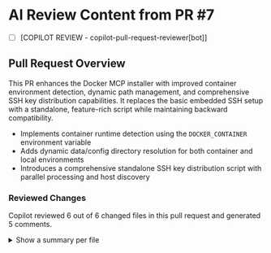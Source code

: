 # AI Review Content from PR #7

- [ ] [COPILOT REVIEW - copilot-pull-request-reviewer[bot]]
## Pull Request Overview

This PR enhances the Docker MCP installer with improved container environment detection, dynamic path management, and comprehensive SSH key distribution capabilities. It replaces the basic embedded SSH setup with a standalone, feature-rich script while maintaining backward compatibility.

- Implements container runtime detection using the `DOCKER_CONTAINER` environment variable
- Adds dynamic data/config directory resolution for both container and local environments
- Introduces a comprehensive standalone SSH key distribution script with parallel processing and host discovery

### Reviewed Changes

Copilot reviewed 6 out of 6 changed files in this pull request and generated 5 comments.

<details>
<summary>Show a summary per file</summary>

| File | Description |
|---

- [ ] [DIFF BLOCK - coderabbitai[bot] - docker_mcp/server.py:42-46]
> -    # Create formatters
> -    json_formatter = structlog.testing.LogCapture()
> +    # Create formatters
>---

- [ ] [DIFF BLOCK - coderabbitai[bot] - docker_mcp/server.py:42-46]
> -    structlog.configure(
> -        processors=[
> -            structlog.contextvars.merge_contextvars,
> -            structlog.processors.add_log_level,
> -            structlog.processors.StackInfoRenderer(),
> -            structlog.dev.set_exc_info,
> -            structlog.processors.TimeStamper(fmt="iso"),
> -            structlog.dev.ConsoleRenderer() if sys.stdout.isatty() else structlog.processors.JSONRenderer(),
> -        ],
> -        wrapper_class=structlog.make_filtering_bound_logger(log_level_num),
> -        logger_factory=structlog.WriteLoggerFactory(),
> -        cache_logger_on_first_use=True,
> -    )
> +    from structlog.stdlib import LoggerFactory, BoundLogger, ProcessorFormatter
> +    renderer = structlog.dev.ConsoleRenderer() if sys.stdout.isatty() else structlog.processors.JSONRenderer()
> +    # Integrate with stdlib handlers so file and console both receive events
> +    structlog.configure(
> +        processors=[
> +            structlog.contextvars.merge_contextvars,
> +            structlog.processors.add_log_level,
> +            structlog.processors.StackInfoRenderer(),
> +            structlog.processors.TimeStamper(fmt="iso"),
> +            structlog.stdlib.ProcessorFormatter.wrap_for_formatter,
> +        ],
> +        logger_factory=LoggerFactory(),
> +        wrapper_class=BoundLogger,
> +        cache_logger_on_first_use=True,
> +    )
> +    # Apply structlog formatting via ProcessorFormatter on each handler
> +    console_handler.setFormatter(ProcessorFormatter(processor=renderer))
> +    server_file_handler.setFormatter(ProcessorFormatter(processor=structlog.processors.JSONRenderer()))
> +    middleware_file_handler.setFormatter(ProcessorFormatter(processor=structlog.processors.JSONRenderer()))
>---

- [ ] [DIFF BLOCK - coderabbitai[bot] - docker_mcp/server.py:42-46]
> -      test: ["CMD", "python", "-c", "import socket; socket.create_connection(('localhost', 8000), timeout=5)"]
> +      test: ["CMD-SHELL", "python -c \"import os,socket; socket.create_connection(('localhost', int(os.getenv('FASTMCP_PORT','8000'))), timeout=5)\""]
>---

- [ ] [DIFF BLOCK - coderabbitai[bot] - docker_mcp/server.py:42-46]
> -RUN mkdir -p /home/dockermcp/.ssh /app/data /app/logs && \
> -    chown -R dockermcp:dockermcp /home/dockermcp/.ssh /app/data /app/logs /app && \
> +RUN mkdir -p /home/dockermcp/.ssh /app/data && \
> +    chown -R dockermcp:dockermcp /home/dockermcp/.ssh /app/data /app && \
>      chmod 700 /home/dockermcp/.ssh
>---

- [ ] [DIFF BLOCK - coderabbitai[bot] - docker_mcp/server.py:42-46]
> --- a/docker_mcp/server.py
> +++ b/docker_mcp/server.py
> @@ def main() -> None:
> -    # Setup logging
> -    structlog.configure(
> -        processors=[
> -            structlog.stdlib.filter_by_level,
> -            structlog.stdlib.add_logger_name,
> -            structlog.stdlib.add_log_level,
> -            structlog.stdlib.PositionalArgumentsFormatter(),
> -            structlog.processors.TimeStamper(fmt="iso"),
> -            structlog.processors.StackInfoRenderer(),
> -            structlog.processors.format_exc_info,
> -            structlog.processors.UnicodeDecoder(),
> -            structlog.processors.JSONRenderer(),
> -        ],
> -        context_class=dict,
> -        logger_factory=structlog.stdlib.LoggerFactory(),
> -        wrapper_class=structlog.stdlib.BoundLogger,
> -        cache_logger_on_first_use=True,
> -    )
> -
> -    logger = structlog.get_logger()
> -    logger.setLevel(args.log_level)
> +    # Setup unified logging (console + files)
> +    from docker_mcp.core.logging_config import setup_logging, get_server_logger
> +    setup_logging(
> +        log_dir=os.getenv("LOG_DIR", str(get_data_dir() / "logs")),
> +        log_level=args.log_level,
> +        max_file_size_mb=int(os.getenv("LOG_FILE_SIZE_MB", "10"))
> +    )
> +    logger = get_server_logger()
> @@ class DockerMCPServer:
> -        # Setup dual logging system first (before any logging)
> -        setup_logging(
> -            log_dir=os.getenv("LOG_DIR", str(get_data_dir() / "logs")),
> -            log_level=os.getenv("LOG_LEVEL"),
> -            max_file_size_mb=int(os.getenv("LOG_FILE_SIZE_MB", "10"))
> -        )
>---

- [ ] [DIFF BLOCK - coderabbitai[bot] - docker_mcp/server.py:42-46]
> -                # Update docker-compose.yaml with new port
> -                sed -i.bak "s|\"8000:8000\"|\"${available_port}:8000\"|g" "$compose_file"
> -                sed -i.bak "s|FASTMCP_PORT: \"8000\"|FASTMCP_PORT: \"8000\"|g" "$compose_file"
> -                rm -f "${compose_file}.bak"
> -
>                  # Store the port for later use
>                  echo "FASTMCP_PORT=${available_port}" > "${DOCKER_MCP_DIR}/.env"
>---

- [ ] [DIFF BLOCK - coderabbitai[bot] - docker_mcp/server.py:28-42]
> -[dependency-groups]
> -dev = [
> -    "pytest-asyncio>=1.1.0",
> -    "pytest-cov>=6.2.1",
> -    "pytest-stub>=1.1.0",
> -    "pytest-xdist>=3.8.0",
> -    "pytest-timeout>=2.3.0",
> -    "types-pyyaml>=6.0.12.20250809",
> -    "types-requests>=2.32.4.20250809",
> -]
> + # Dependency groups removed to avoid duplication with [project.optional-dependencies].dev
>---

- [ ] [DIFF BLOCK - coderabbitai[bot] - docker_mcp/server.py:28-42]
> -        if result.returncode != 0:
> -            raise RsyncError(f"Rsync failed: {result.stderr}")
> +        if result.returncode != 0:
> +            snippet = (result.stdout or "")[:500]
> +            raise RsyncError(f"Rsync failed: {result.stderr or snippet}")
>---

- [ ] [DIFF BLOCK - coderabbitai[bot] - docker_mcp/server.py:28-42]
> -        tar_cmd = ["tar", "czf", archive_file, "-C", common_parent] + exclude_flags + relative_paths
> +        import shlex
> +        tar_cmd = ["tar", "czf", archive_file, "-C", common_parent] + exclude_flags + relative_paths
> @@
> -        remote_cmd = " ".join(tar_cmd)
> +        remote_cmd = " ".join(map(shlex.quote, tar_cmd))
>---

- [ ] [DIFF BLOCK - coderabbitai[bot] - docker_mcp/server.py:28-42]
> -        verify_cmd = ssh_cmd + [f"tar tzf {archive_path} > /dev/null 2>&1 && echo 'OK' || echo 'FAILED'"]
> +        import shlex
> +        verify_cmd = ssh_cmd + [f"tar tzf {shlex.quote(archive_path)} > /dev/null 2>&1 && echo 'OK' || echo 'FAILED'"]
>---

- [ ] [DIFF BLOCK - coderabbitai[bot] - docker_mcp/server.py:28-42]
> -        extract_cmd = ssh_cmd + [f"cd {extract_dir} && tar xzf {archive_path}"]
> +        import shlex
> +        extract_cmd = ssh_cmd + [f"tar xzf {shlex.quote(archive_path)} -C {shlex.quote(extract_dir)}"]
>---

- [ ] [DIFF BLOCK - coderabbitai[bot] - docker_mcp/server.py:28-42]
>  import structlog
> +import shlex
>
>      # Before
> -    df_cmd = ssh_cmd + [f"df -T {path} | tail -1"]
> +    df_cmd = ssh_cmd + [f"df -T {shlex.quote(path)} | tail -1"]
>
>      # Before
> -   snap_cmd = ssh_cmd + [f"zfs snapshot {snap_flags} {full_snapshot}".strip()]
> +   quoted_snapshot = shlex.quote(f"{dataset}@{snapshot_name}")
> +   snap_cmd = ssh_cmd + [f"zfs snapshot {snap_flags} {quoted_snapshot}".strip()]
>---

- [ ] [DIFF BLOCK - coderabbitai[bot] - docker_mcp/server.py:28-42]
> -            # Build SSH command for source
> -            ssh_cmd_source = ["ssh", "-o", "StrictHostKeyChecking=no"]
> -            if source_host.identity_file:
> -                ssh_cmd_source.extend(["-i", source_host.identity_file])
> -            ssh_cmd_source.append(f"{source_host.user}@{source_host.hostname}")
> +            # Build SSH command for source (reuses port/identity handling)
> +            ssh_cmd_source = self._build_ssh_cmd(source_host)
>---

- [ ] [DIFF BLOCK - coderabbitai[bot] - docker_mcp/server.py:28-42]
> -            result = subprocess.run(read_cmd, capture_output=True, text=True, check=False)  # nosec B603
> +            loop = asyncio.get_running_loop()
> +            result = await loop.run_in_executor(
> +                None, lambda: subprocess.run(read_cmd, capture_output=True, text=True, check=False)  # nosec B603
> +            )
> @@
> -                verify_result = subprocess.run(verify_cmd, capture_output=True, text=True, check=False)  # nosec B603
> +                verify_result = await loop.run_in_executor(
> +                    None, lambda: subprocess.run(verify_cmd, capture_output=True, text=True, check=False)  # nosec B603
> +                )
> @@
> -                subprocess.run(sync_cmd, capture_output=True, check=False)  # nosec B603
> +                await loop.run_in_executor(
> +                    None, lambda: subprocess.run(sync_cmd, capture_output=True, check=False)  # nosec B603
> +                )
> @@
> -                result = subprocess.run(extract_cmd, capture_output=True, text=True, check=False)  # nosec B603
> +                result = await loop.run_in_executor(
> +                    None, lambda: subprocess.run(extract_cmd, capture_output=True, text=True, check=False)  # nosec B603
> +                )
> @@
> -                    fallback_result = subprocess.run(fallback_cmd, capture_output=True, text=True, check=False)  # nosec B603
> +                    fallback_result = await loop.run_in_executor(
> +                        None, lambda: subprocess.run(fallback_cmd, capture_output=True, text=True, check=False)  # nosec B603
> +                    )
> @@
> -                subprocess.run(remove_cmd, check=False)  # nosec B603
> +                await loop.run_in_executor(None, lambda: subprocess.run(remove_cmd, check=False))  # nosec B603
>---

- [ ] [DIFF BLOCK - coderabbitai[bot] - docker_mcp/server.py:28-42]
>     -    read_cmd = ssh_cmd_source + [f"cat {compose_file_path}"]
>     +    read_cmd = ssh_cmd_source + [f"cat {shlex.quote(compose_file_path)}"]
>---

- [ ] [DIFF BLOCK - coderabbitai[bot] - docker_mcp/server.py:28-42]
>     -    verify_cmd = ssh_cmd_source + [f"docker ps --filter 'label=com.docker.compose.project={stack_name}' --format '{{{{.Names}}}}'"]
>     +    verify_cmd = ssh_cmd_source + [(
>     +        f"docker ps --filter "
>     +        f"'label=com.docker.compose.project={shlex.quote(stack_name)}' "
>     +        f"--format '{{{{.Names}}}}'"
>     +    )]
>---

- [ ] [DIFF BLOCK - coderabbitai[bot] - docker_mcp/server.py:28-42]
>      extract_cmd = self._build_ssh_cmd(target_host) + [
>     -    f"mkdir -p {target_stack_dir}.tmp && "
>     -    f"tar xzf /tmp/{stack_name}_migration.tar.gz -C {target_stack_dir}.tmp && "
>     -    f"rm -rf {target_stack_dir}.old && "
>     -    f"test -d {target_stack_dir} && mv {target_stack_dir} {target_stack_dir}.old || true && "
>     -    f"mv {target_stack_dir}.tmp {target_stack_dir} && "
>     -    f"rm -rf {target_stack_dir}.old && "
>     +    f"mkdir -p {shlex.quote(target_stack_dir)}.tmp && "
>     +    f"tar xzf /tmp/{shlex.quote(stack_name)}_migration.tar.gz "
>     +    f"-C {shlex.quote(target_stack_dir)}.tmp && "
>     +    f"rm -rf {shlex.quote(target_stack_dir)}.old && "
>     +    f"test -d {shlex.quote(target_stack_dir)} "
>     +    f"&& mv {shlex.quote(target_stack_dir)} {shlex.quote(target_stack_dir)}.old || true && "
>     +    f"mv {shlex.quote(target_stack_dir)}.tmp {shlex.quote(target_stack_dir)} && "
>     +    f"rm -rf {shlex.quote(target_stack_dir)}.old && "
>      ]
>---

- [ ] [DIFF BLOCK - coderabbitai[bot] - docker_mcp/server.py:28-42]
>     -    fallback_cmd = self._build_ssh_cmd(target_host) + [
>     -        f"cd {target_stack_dir} && "
>     -        f"tar xzf /tmp/{stack_name}_migration.tar.gz --overwrite --no-same-owner"
>     -    ]
>     +    fallback_cmd = self._build_ssh_cmd(target_host) + [
>     +        f"cd {shlex.quote(target_stack_dir)} && "
>     +        f"tar xzf /tmp/{shlex.quote(stack_name)}_migration.tar.gz "
>     +        f"--overwrite --no-same-owner"
>     +    ]
>---

- [ ] [DIFF BLOCK - coderabbitai[bot] - docker_mcp/server.py:28-42]
>     -    remove_cmd = ssh_cmd_source + [f"rm -f {compose_file_path}"]
>     +    remove_cmd = ssh_cmd_source + [f"rm -f {shlex.quote(compose_file_path)}"]
>---

- [ ] [DIFF BLOCK - coderabbitai[bot] - docker_mcp/server.py:28-42]
> -        parts = expanded_volume_str.split(":")
> +        # Split into at most [source, dest, mode]; don't explode extra colons
> +        parts = expanded_volume_str.split(":", 2)
> @@
> -        if parts[0].startswith("/") or parts[0].startswith("./") or parts[0].startswith("~"):
> +        if parts[0].startswith(("/", "./", "~")):
>              return {
>                  "type": "bind",
>                  "source": parts[0],
>                  "destination": parts[1] if len(parts) > 1 else "",
>                  "mode": parts[2] if len(parts) > 2 else "rw",
>                  "original": volume_str,  # Keep original for path mapping
>              }
>          else:
>              # Named volume
>              return {
>                  "type": "named",
>                  "name": parts[0],
>                  "destination": parts[1] if len(parts) > 1 else "",
>                  "mode": parts[2] if len(parts) > 2 else "rw",
> +                "original": volume_str,
>              }
>---

- [ ] [DIFF BLOCK - coderabbitai[bot] - docker_mcp/server.py:28-42]
> -    def update_compose_for_migration(...):
> -        updated_content = compose_content
> -        if target_appdata_path:
> -            updated_content = updated_content.replace("${APPDATA_PATH}", target_appdata_path)
> -            ...
> -        for old_path in old_paths.values():
> -            if old_path in updated_content:
> -                ...
> -                updated_content = updated_content.replace(old_path, new_path)
> -        return updated_content
> +    def update_compose_for_migration(...):
> +        try:
> +            data = yaml.safe_load(compose_content) or {}
> +            for svc in (data.get("services") or {}).values():
> +                vols = svc.get("volumes") or []
> +                new_vols = []
> +                for v in vols:
> +                    if isinstance(v, str):
> +                        host, sep, rest = v.partition(":")
> +                        if sep:
> +                            if target_appdata_path and "${APPDATA_PATH}" in host:
> +                                host = host.replace("${APPDATA_PATH}", target_appdata_path)
> +                            for old in old_paths.values():
> +                                if host == old or host.startswith(old.rstrip("/") + "/"):
> +                                    rel = host[len(old):].lstrip("/")
> +                                    host = f"{new_base_path}/{rel}" if rel else f"{new_base_path}/{old.rsplit('/',1)[-1]}"
> +                            new_vols.append(f"{host}:{rest}")
> +                        else:
> +                            new_vols.append(v)  # named volume
> +                    elif isinstance(v, dict) and v.get("type") == "bind":
> +                        host = v.get("source", "")
> +                        if target_appdata_path and "${APPDATA_PATH}" in host:
> +                            host = host.replace("${APPDATA_PATH}", target_appdata_path)
> +                        for old in old_paths.values():
> +                            if host == old or host.startswith(old.rstrip('/') + "/"):
> +                                rel = host[len(old):].lstrip("/")
> +                                host = f"{new_base_path}/{rel}" if rel else f"{new_base_path}/{old.rsplit('/',1)[-1]}"
> +                        v["source"] = host
> +                        new_vols.append(v)
> +                    else:
> +                        new_vols.append(v)
> +                svc["volumes"] = new_vols
> +            return yaml.safe_dump(data, sort_keys=False)
> +        except Exception as e:
> +            self.logger.error("Failed updating compose for migration", error=str(e))
> +            raise MigrationError(f"Failed to update compose for migration: {e}")
>---

- [ ] [DIFF BLOCK - coderabbitai[bot] - docker_mcp/server.py:28-42]
> -        check_cmd = ssh_cmd + [
> -            f"docker ps --filter 'label=com.docker.compose.project={stack_name}' --format '{{{{.Names}}}}'"
> -        ]
> +        import shlex
> +        label = shlex.quote(f"com.docker.compose.project={stack_name}")
> +        check_cmd = ssh_cmd + [f"docker ps --filter label={label} --format '{{{{.Names}}}}'"]
> @@
> -            # Force stop each container
> +            # Force stop each container
>              for container in running_containers:
> -                stop_cmd = ssh_cmd + [f"docker kill {container}"]
> +                stop_cmd = ssh_cmd + [f"docker kill {shlex.quote(container)}"]
>                  await asyncio.get_event_loop().run_in_executor(
>                      None,
>                      lambda: subprocess.run(  # nosec B603
>                          stop_cmd, check=False, capture_output=True, text=True
>                      ),
>                  )
> -            # Wait for containers to stop and processes to fully terminate
> -            await asyncio.sleep(10)  # Increased from 3s to ensure complete shutdown
> -            # Re-check
> -            return await self.verify_containers_stopped(ssh_cmd, stack_name, force_stop=False)
> +            # Poll until stopped (max 20s)
> +            for _ in range(20):
> +                await asyncio.sleep(1)
> +                all_stopped, still_running = await self.verify_containers_stopped(ssh_cmd, stack_name, force_stop=False)
> +                if all_stopped:
> +                    return True, []
> +            return False, still_running
>---

- [ ] [DIFF BLOCK - coderabbitai[bot] - docker_mcp/server.py:28-42]
> - self.logger.info(
> -     "Parsed compose volumes",
> -     named_volumes=len(...),
> -     bind_mounts=len(...),
> - )
> + self.logger.info(
> +     "Parsed compose volumes",
> +     named_volumes=len(volumes_info["named_volumes"]),
> +     bind_mounts=len(volumes_info["bind_mounts"]),
> +     services=list((compose_data or {}).get("services", {}).keys())[:8],
> + )
>---

- [ ] [DIFF BLOCK - coderabbitai[bot] - docker_mcp/server.py:28-42]
> --- a/docker_mcp/core/migration.py
> +++ b/docker_mcp/core/migration.py
> @@ -31,8 +31,17 @@ class Migration:
> -    async def parse_compose_volumes(self, compose_content: str, source_appdata_path: str = None) -> dict[str, Any]:
> -        """Parse Docker Compose file to extract volume information.
> +    async def parse_compose_volumes(self, compose_content: str, source_appdata_path: str | None = None) -> dict[str, Any]:
> +        """Delegate to shared VolumeParser to ensure a single source of truth."""
>          try:
> -            compose_data = yaml.safe_load(compose_content)
> -            ...  # inlined parsing logic
> -            return volumes_info
> -        except yaml.YAMLError as e:
> -            raise MigrationError(f"Failed to parse compose file: {e}")
> -        except Exception as e:
> -            raise MigrationError(f"Error extracting volumes: {e}")
> +            from .migration.volume_parser import VolumeParser  # avoid import cycles
> +            parser = VolumeParser()
> +            return await parser.parse_compose_volumes(compose_content, source_appdata_path)
> +        except Exception as e:
> +            raise MigrationError(f"Error parsing compose volumes: {e}")
>---

- [ ] [DIFF BLOCK - coderabbitai[bot] - docker_mcp/server.py:28-42]
>  def main() -> None:
> @@
> -    # Setup logging
> -    structlog.configure(
> -        processors=[
> -            structlog.stdlib.filter_by_level,
> -            structlog.stdlib.add_logger_name,
> -            structlog.stdlib.add_log_level,
> -            structlog.stdlib.PositionalArgumentsFormatter(),
> -            structlog.processors.TimeStamper(fmt="iso"),
> -            structlog.processors.StackInfoRenderer(),
> -            structlog.processors.format_exc_info,
> -            structlog.processors.UnicodeDecoder(),
> -            structlog.processors.JSONRenderer(),
> -        ],
> -        context_class=dict,
> -        logger_factory=structlog.stdlib.LoggerFactory(),
> -        wrapper_class=structlog.stdlib.BoundLogger,
> -        cache_logger_on_first_use=True,
> -    )
> -
> -    logger = structlog.get_logger()
> -    logger.setLevel(args.log_level)
> +    # Ensure our setup_logging (in DockerMCPServer.__init__) sees CLI log level
> +    os.environ["LOG_LEVEL"] = args.log_level
> +    logger = structlog.get_logger()
>---

- [ ] [DIFF BLOCK - coderabbitai[bot] - docker_mcp/server.py:28-42]
-def get_data_dir() -> Path:
-    """Get data directory based on environment."""
-    if os.getenv("DOCKER_CONTAINER"):
-        return Path("/app/data")
-    else:
-        # Local development path
-        return Path.home() / ".docker-mcp" / "data"
+def get_data_dir() -> Path:
+    """Get data directory based on environment."""
+    override = os.getenv("FASTMCP_DATA_DIR")
+    if override:
+        return Path(override)
+    if os.getenv("DOCKER_CONTAINER", "").lower() in ("1", "true", "yes", "y", "on"):
+        return Path("/app/data")
+    # Local development
+    return Path.home() / ".docker-mcp" / "data"---

- [ ] [DIFF BLOCK - coderabbitai[bot] - docker_mcp/server.py:28-42]
-def get_config_dir() -> Path:
-    """Get config directory based on environment."""
-    if os.getenv("DOCKER_CONTAINER"):
-        return Path("/app/config")
-    else:
-        # Local development - use project config dir
-        return Path("config")
+def get_config_dir() -> Path:
+    """Get config directory based on environment."""
+    override = os.getenv("FASTMCP_CONFIG_DIR")
+    if override:
+        return Path(override)
+    if os.getenv("DOCKER_CONTAINER", "").lower() in ("1", "true", "yes", "y", "on"):
+        return Path("/app/config")
+    # Local development - use project config dir
+    return Path("config")---

- [ ] [DIFF BLOCK - coderabbitai[bot] - docker_mcp/server.py:289-299]
> -        """Consolidated Docker container management tool.
> +        """Consolidated Docker container management tool.
>  ...
> -        - logs: Get container logs (requires: host_id, container_id)
> +        - logs: Get container logs (requires: host_id, container_id)
> +        - pull: Pull an image on the host (requires: host_id, container_id as image name)
>---

- [ ] [DIFF BLOCK - coderabbitai[bot] - docker_mcp/server.py:289-299]
> -                if limit < 1 or limit > 100:
> -                    return {"success": False, "error": "limit must be between 1 and 100"}
> +                if limit < 1 or limit > 1000:
> +                    return {"success": False, "error": "limit must be between 1 and 1000"}
>---

- [ ] [DIFF BLOCK - coderabbitai[bot] - docker_mcp/server.py:289-299]
> -                if lines < 1 or lines > 1000:
> -                    return {"success": False, "error": "lines must be between 1 and 1000"}
> +                if lines < 1 or lines > 10000:
> +                    return {"success": False, "error": "lines must be between 1 and 10000"}
>---

- [ ] [DIFF BLOCK - coderabbitai[bot] - docker_mcp/server.py:289-299]
> -                if lines < 1 or lines > 1000:
> -                    return {"success": False, "error": "lines must be between 1 and 1000"}
> +                if lines < 1 or lines > 10000:
> +                    return {"success": False, "error": "lines must be between 1 and 10000"}
>---

- [ ] [DIFF BLOCK - coderabbitai[bot] - docker_mcp/server.py:289-299]
> -    default_config = os.getenv("DOCKER_HOSTS_CONFIG", "config/hosts.yml")
> +    default_config = os.getenv("DOCKER_HOSTS_CONFIG", str(get_config_dir() / "hosts.yml"))
>---

- [ ] [DIFF BLOCK - coderabbitai[bot] - docker_mcp/server.py:289-299]
> -        config_path_for_reload = args.config or os.getenv("DOCKER_HOSTS_CONFIG", "config/hosts.yml")
> +        config_path_for_reload = args.config
>---

- [ ] [DIFF BLOCK - coderabbitai[bot] - docker_mcp/server.py:289-299]
>     - logs_result = await self.log_tools.get_container_logs(
>     -     host_id, container_id, lines, None, False
>     - )
>     + logs_result = await self.log_tools.get_container_logs(
>     +     host_id=host_id,
>     +     container_id=container_id,
>     +     lines=lines,
>     +     since=None,
>     +     timestamps=False,
>     +     follow=follow,
>     + )
>---

- [ ] [DIFF BLOCK - coderabbitai[bot] - docker_mcp/server.py:289-299]
-set -e
+set -Eeuo pipefail
+# Minimal ERR trap (don't rely on functions not yet defined here)
+trap 'echo "[ERROR] Unexpected failure at line $LINENO (exit=$?): ${BASH_COMMAND}" >&2' ERR---

- [ ] [DIFF BLOCK - coderabbitai[bot] - docker_mcp/server.py:289-299]
-SCRIPT_DIR="$(cd "$(dirname "${BASH_SOURCE[0]}")" && pwd)"
+# (removed) SCRIPT_DIR was unused---

- [ ] [DIFF BLOCK - coderabbitai[bot] - docker_mcp/server.py:289-299]
@@
-BATCH_MODE=false
-DRY_RUN=false
-VERIFY_ONLY=false
+BATCH_MODE=false
+DRY_RUN=false
+VERIFY_AFTER=false
@@
-            -v|--verify)
-                VERIFY_ONLY=true
+            -v|--verify)
+                VERIFY_AFTER=true
                 shift
                 ;;
@@
-    # Special case for verify-only mode
-    if [ "$VERIFY_ONLY" = true ]; then
-        if [ -f "${CONFIG_DIR}/hosts.yml" ]; then
-            # Parse existing config and verify
-            print_info "Verifying existing configuration..."
-            # Implementation would parse existing config
-            print_warning "Verify-only mode not fully implemented yet"
-            exit 0
-        else
-            print_error "No existing configuration found to verify"
-            exit 1
-        fi
-    fi
+    # No verify-only short-circuit; verification can run after distribution with --verify
@@
-    # Verify connectivity unless in batch mode
-    if [ "$BATCH_MODE" != true ]; then
-        verify_connectivity
-    fi
+    # Verify connectivity if requested
+    if [ "$VERIFY_AFTER" = true ]; then
+        verify_connectivity
+    fi---

- [ ] [DIFF BLOCK - coderabbitai[bot] - docker_mcp/server.py:289-299]
@@
-    if ! command -v timeout &> /dev/null; then
-        print_warning "timeout command not found - ssh-keyscan may hang on unreachable hosts"
-    else
-        print_success "timeout is available"
-    fi
+    # Prefer GNU timeout; fall back to gtimeout (macOS coreutils)
+    if command -v timeout >/dev/null 2>&1; then
+        TIMEOUT_CMD="timeout"
+        print_success "timeout is available"
+    elif command -v gtimeout >/dev/null 2>&1; then
+        TIMEOUT_CMD="gtimeout"
+        print_success "gtimeout is available (using as timeout)"
+    else
+        TIMEOUT_CMD=""
+        print_warning "timeout/gtimeout not found - ssh-keyscan may hang on unreachable hosts"
+    fi---

- [ ] [DIFF BLOCK - coderabbitai[bot] - docker_mcp/server.py:289-299]
@@
-    mkdir -p "${DOCKER_MCP_DIR}"
-    mkdir -p "${DOCKER_MCP_DIR}/ssh"
+    mkdir -p "${DOCKER_MCP_DIR}"
+    mkdir -p "${DOCKER_MCP_DIR}/ssh"
     mkdir -p "${CONFIG_DIR}"
     mkdir -p "${DATA_DIR}/logs"
+    mkdir -p "${HOME}/.ssh"
+
+    chmod 700 "${DOCKER_MCP_DIR}/ssh" || true
+    chmod 700 "${HOME}/.ssh" || true
@@
-    if [ -f "${HOME}/.ssh/config" ]; then
+    if [ -f "${HOME}/.ssh/config" ]; then
         ln -sf "${HOME}/.ssh/config" "${DOCKER_MCP_DIR}/ssh/config" 2>/dev/null || true
         print_verbose "Linked SSH config for host resolution"
     fi---

- [ ] [DIFF BLOCK - coderabbitai[bot] - docker_mcp/server.py:289-299]
-        for host_entry in "${hosts[@]}"; do
-            local host_name=$(echo "$host_entry" | cut -d'|' -f1)
-            if [[ "$host_name" == $HOST_FILTER ]]; then
+        for host_entry in "${hosts[@]}"; do
+            local host_name
+            host_name="$(echo "$host_entry" | cut -d'|' -f1)"
+            # Intentionally unquoted to allow wildcard matching in --filter (SC2053)
+            if [[ "$host_name" == $HOST_FILTER ]]; then
                 filtered_hosts+=("$host_entry")
             fi
         done---

- [ ] [DIFF BLOCK - coderabbitai[bot] - docker_mcp/server.py:289-299]
-            print_info "Generating new Docker MCP SSH key..."
-            ssh-keygen -t ed25519 -f "$SSH_KEY_PATH" -N "" -C "docker-mcp@$(hostname)"
+            print_info "Generating new Docker MCP SSH key..."
+            chmod 700 "$(dirname "$SSH_KEY_PATH")" || true
+            ssh-keygen -t ed25519 -f "$SSH_KEY_PATH" -N "" -C "docker-mcp:$(hostname -f 2>/dev/null || hostname)"
             chmod 600 "$SSH_KEY_PATH"
             chmod 644 "$SSH_KEY_PATH.pub"---

- [ ] [DIFF BLOCK - coderabbitai[bot] - docker_mcp/server.py:289-299]
@@
-        # Use appropriate port option
-        local scan_opts=""
-        if [ "$port" != "22" ]; then
-            scan_opts="-p $port"
-        fi
+        # Build ssh-keyscan args
+        local -a scan_cmd=(ssh-keyscan -H)
+        if [ "$port" != "22" ]; then
+            scan_cmd+=(-p "$port")
+        fi
@@
-        print_verbose "Running: timeout 10 ssh-keyscan -H ${scan_opts:-} $hostname"
+        print_verbose "Running: ssh-keyscan with 10s timeout if available"
@@
-        # Scan and add to known_hosts (with 10 second timeout)
-        if timeout 10 ssh-keyscan -H $scan_opts "$hostname" >> ~/.ssh/known_hosts 2>/dev/null; then
+        # Ensure ~/.ssh exists and dedupe old entries
+        mkdir -p "${HOME}/.ssh"
+        if [ "$port" = "22" ]; then
+            ssh-keygen -R "$hostname" >/dev/null 2>&1 || true
+        else
+            ssh-keygen -R "[$hostname]:$port" >/dev/null 2>&1 || true
+        fi
+
+        # Scan and add to known_hosts (10s timeout if available)
+        if [ -n "${TIMEOUT_CMD:-}" ]; then
+            if "${TIMEOUT_CMD}" 10 "${scan_cmd[@]}" "$hostname" >> "${HOME}/.ssh/known_hosts" 2>/dev/null; then
+                print_success "OK"
+                : $((scanned++))
+            else
+                print_warning "Failed (will prompt during distribution)"
+                : $((failed++))
+            fi
+        else
+            if "${scan_cmd[@]}" "$hostname" >> "${HOME}/.ssh/known_hosts" 2>/dev/null; then
+                print_success "OK"
+                : $((scanned++))
+            else
+                print_warning "Failed (will prompt during distribution)"
+                : $((failed++))
+            fi
+        fi
-            print_success "OK"
-            : $((scanned++))
-        else
-            print_warning "Failed (will prompt during distribution)"
-            : $((failed++))
-        fi---

- [ ] [DIFF BLOCK - coderabbitai[bot] - docker_mcp/server.py:289-299]
@@
-        local ssh_target="$user@$hostname"
-        local ssh_opts=(-o BatchMode=yes)
+        local ssh_target="$user@$hostname"
+        local -a ssh_opts=(-o BatchMode=yes)
+        # Prefer accept-new where supported; fall back to no
+        if ssh -G localhost 2>/dev/null | grep -qi '^stricthostkeychecking'; then
+            ssh_opts+=(-o StrictHostKeyChecking=accept-new)
+        else
+            ssh_opts+=(-o StrictHostKeyChecking=no)
+        fi
         if [ "$port" != "22" ]; then
             ssh_opts+=(-p "$port")
         fi
@@
-        # Fallback to manual method
-        if cat "${ACTIVE_SSH_KEY}.pub" | ssh "${ssh_opts[@]}" "$ssh_target" "mkdir -p ~/.ssh && cat >> ~/.ssh/authorized_keys" >/dev/null 2>&1; then
+        # Fallback to manual method
+        if ssh "${ssh_opts[@]}" "$ssh_target" "mkdir -p ~/.ssh && cat >> ~/.ssh/authorized_keys" < "${ACTIVE_SSH_KEY}.pub" >/dev/null 2>&1; then
             echo "$host_entry" >> "$success_file"
             print_success "Success"
             return 0
         else
             echo "$host_entry" >> "$failure_file"
             print_error "Failed"
             return 1
         fi---

- [ ] [DIFF BLOCK - coderabbitai[bot] - docker_mcp/server.py:289-299]
-        cat >> "$config_file" << EOF
-  ${host_name}:
-    hostname: ${hostname}
-    user: ${user}
-    port: ${port}
-    identity_file: ${SSH_KEY_PATH}
-    description: "Auto-imported from SSH config"
-    tags: ["auto-imported", "ssh-config"]
-    enabled: true
-
-EOF
+        cat >> "$config_file" << EOF
+  "${host_name}":
+    hostname: "${hostname}"
+    user: "${user}"
+    port: ${port}
+    identity_file: "${ACTIVE_SSH_KEY}"
+    description: "Auto-imported from SSH config"
+    tags: ["auto-imported", "ssh-config"]
+    enabled: true
+
+EOF---

- [ ] [DIFF BLOCK - coderabbitai[bot] - docker_mcp/server.py:289-299]
-from .models.params import DockerHostsParams, DockerContainerParams, DockerComposeParams
+from .models.params import DockerHostsParams, DockerContainerParams, DockerComposeParams  # re-exported for public API  # noqa: F401---

- [ ] [DIFF BLOCK - coderabbitai[bot] - docker_mcp/server.py:289-299]
-from docker_mcp.models.params import DockerHostsParams, DockerContainerParams, DockerComposeParams
+from docker_mcp.models.params import DockerHostsParams, DockerContainerParams, DockerComposeParams  # re-exported for public API  # noqa: F401---

- [ ] [DIFF BLOCK - coderabbitai[bot] - docker_mcp/server.py:289-299]
-from typing import Any, Annotated, Optional, List, Dict
+from typing import Any, Annotated---

- [ ] [DIFF BLOCK - coderabbitai[bot] - docker_mcp/server.py:289-299]
-from ..config_loader import DockerHost
 from ..exceptions import DockerMCPError---

- [ ] [DIFF BLOCK - coderabbitai[bot] - docker_mcp/server.py:289-299]
import asyncio
 import json
 import subprocess
 import time
+import shlex
 from typing import Any

 # ... in create_source_inventory method ...

 for path in volume_paths:
+    qpath = shlex.quote(path)
     path_inventory = {}

     # Get file count
-    file_count_cmd = ssh_cmd + [f"find {path} -type f 2>/dev/null | wc -l"]
+    file_count_cmd = ssh_cmd + [f"find {qpath} -type f 2>/dev/null | wc -l"]
     result = await asyncio.get_event_loop().run_in_executor(
         None,
-        lambda: subprocess.run(file_count_cmd, capture_output=True, text=True, check=False)  # nosec B603
+        lambda cmd=file_count_cmd: subprocess.run(cmd, capture_output=True, text=True, check=False)  # nosec B603
     )---

- [ ] [DIFF BLOCK - coderabbitai[bot] - docker_mcp/server.py:289-299]
# Use provided target path
+qtarget = shlex.quote(target_path)
 # Get target inventory using same methods as source
 # File count
-file_count_cmd = ssh_cmd + [f"find {target_path} -type f 2>/dev/null | wc -l"]
+file_count_cmd = ssh_cmd + [f"find {qtarget} -type f 2>/dev/null | wc -l"]
 result = await asyncio.get_event_loop().run_in_executor(
     None,
-    lambda: subprocess.run(file_count_cmd, capture_output=True, text=True, check=False)  # nosec B603
+    lambda cmd=file_count_cmd: subprocess.run(cmd, capture_output=True, text=True, check=False)  # nosec B603
 )---

- [ ] [DIFF BLOCK - coderabbitai[bot] - docker_mcp/server.py:289-299]
for rel_path, source_checksum in source_inventory["critical_files"].items():
-    target_file_path = f"{target_path}/{rel_path}"
-    checksum_cmd = ssh_cmd + [f"md5sum {target_file_path} 2>/dev/null | cut -d' ' -f1"]
+    target_file_path = f"{target_path.rstrip('/')}/{rel_path.lstrip('/')}"
+    qfile = shlex.quote(target_file_path)
+    # Try SHA256 first, fallback to MD5
+    checksum_cmd = ssh_cmd + [
+        f"if command -v sha256sum >/dev/null 2>&1; then "
+        f"  sha256sum {qfile} 2>/dev/null | cut -d' ' -f1; "
+        f"else "
+        f"  md5sum {qfile} 2>/dev/null | cut -d' ' -f1; "
+        f"fi"
+    ]

     result = await asyncio.get_event_loop().run_in_executor(
         None,
-        lambda: subprocess.run(checksum_cmd, capture_output=True, text=True, check=False)  # nosec B603
+        lambda cmd=checksum_cmd: subprocess.run(cmd, capture_output=True, text=True, check=False)  # nosec B603
     )---

- [ ] [DIFF BLOCK - coderabbitai[bot] - docker_mcp/server.py:289-299]
-inspect_cmd = ssh_cmd + [f"docker inspect {stack_name} 2>/dev/null || echo 'NOT_FOUND'"]
+qname = shlex.quote(stack_name)
+inspect_cmd = ssh_cmd + [f"docker inspect {qname} 2>/dev/null || echo 'NOT_FOUND'"]
 result = await asyncio.get_event_loop().run_in_executor(
     None,
-    lambda: subprocess.run(inspect_cmd, capture_output=True, text=True, check=False)  # nosec B603
+    lambda cmd=inspect_cmd: subprocess.run(cmd, capture_output=True, text=True, check=False)  # nosec B603
 )---

- [ ] [DIFF BLOCK - coderabbitai[bot] - docker_mcp/server.py:289-299]
-migration_steps.append(f"💾 Creating backup of existing target data...")
+migration_steps.append("💾 Creating backup of existing target data...")

-migration_steps.append(f"✅ Split-phase extraction completed successfully:")
+migration_steps.append("✅ Split-phase extraction completed successfully:")

-migration_steps.append(f"   • Phase 2: ✓ Staging directory verified")
+migration_steps.append("   • Phase 2: ✓ Staging directory verified")

-migration_steps.append(f"   • Phase 3: ✓ Atomic move to final location")
+migration_steps.append("   • Phase 3: ✓ Atomic move to final location")

-migration_steps.append(f"🔍 Verifying split-phase extraction success...")
+migration_steps.append("🔍 Verifying split-phase extraction success...")

-f"Split-phase extraction verification failed",
+"Split-phase extraction verification failed",

-migration_steps.append(f"✅ Verification PASSED: Split-phase extraction successful")
+migration_steps.append("✅ Verification PASSED: Split-phase extraction successful")

-migration_steps.append(f"❌ Verification FAILED: Split-phase extraction incomplete")
+migration_steps.append("❌ Verification FAILED: Split-phase extraction incomplete")

-migration_steps.append(f"⚠️  Skipping source removal - migration verification failed")
+migration_steps.append("⚠️  Skipping source removal - migration verification failed")---

- [ ] [DIFF BLOCK - coderabbitai[bot] - docker_mcp/server.py:289-299]
+def _normalize_volume_entry(self, volume, target_appdata: str, stack_name: str) -> str | None:
+    """Normalize a single volume entry to source:destination format."""
+    if isinstance(volume, str) and ":" in volume:
+        parts = volume.split(":", 2)
+        if len(parts) >= 2:
+            source_path = parts[0]
+            container_path = parts[1]
+
+            # Convert relative paths to absolute
+            if source_path.startswith("."):
+                source_path = f"{target_appdata}/{stack_name}/{source_path[2:]}"
+            elif not source_path.startswith("/"):
+                # Named volume - needs resolution
+                source_path = f"{target_appdata}/{stack_name}"
+
+            return f"{source_path}:{container_path}"
+
+    elif isinstance(volume, dict) and volume.get("type") == "bind":
+        source = volume.get("source", "")
+        target = volume.get("target", "")
+        if source and target:
+            if not source.startswith("/"):
+                source = f"{target_appdata}/{stack_name}/{source}"
+            return f"{source}:{target}"
+
+    return None

 def _extract_expected_mounts(self, compose_content: str, target_appdata: str, stack_name: str) -> list[str]:
     # ... existing setup ...
-    for service_name, service_config in services.items():
+    for _service_name, service_config in services.items():
         volumes = service_config.get("volumes", [])
         for volume in volumes:
-            # ... existing complex logic ...
+            mount = self._normalize_volume_entry(volume, target_appdata, stack_name)
+            if mount and mount not in expected_mounts:
+                expected_mounts.append(mount)---

- [ ] [DIFF BLOCK - coderabbitai[bot] - docker_mcp/server.py:289-299]
-for service_name, service_config in services.items():
+for _service_name, service_config in services.items():---

- [ ] [DIFF BLOCK - coderabbitai[bot] - docker_mcp/server.py:289-299]
for container in running_containers:
     stop_cmd = ssh_cmd + [f"docker kill {container}"]
     await asyncio.get_event_loop().run_in_executor(
         None,
-        lambda: subprocess.run(  # nosec B603
-            stop_cmd, check=False, capture_output=True, text=True
-        ),
+        lambda cmd=stop_cmd: subprocess.run(  # nosec B603
+            cmd, check=False, capture_output=True, text=True
+        ),
     )---

- [ ] [DIFF BLOCK - coderabbitai[bot] - docker_mcp/server.py:289-299]
+import shlex
 # Create stack-specific directory
 stack_dir = f"{appdata_path}/{stack_name}"
-mkdir_cmd = f"mkdir -p {stack_dir}"
+mkdir_cmd = f"mkdir -p {shlex.quote(stack_dir)}"
 full_cmd = ssh_cmd + [mkdir_cmd]---

- [ ] [DIFF BLOCK - coderabbitai[bot] - docker_mcp/server.py:289-299]
+import tempfile
+import os
 # In transfer_data method
-target_path=f"/tmp/{stack_name}_migration.tar.gz"
+temp_suffix = os.urandom(8).hex()[:8]
+target_path=f"/tmp/{stack_name}_migration_{temp_suffix}.tar.gz"---

- [ ] [PYTHON BLOCK - coderabbitai[bot] - docker_mcp/server.py:289-299]
>     async def get_container_logs(
>         self,
>         host_id: str,
>         container_id: str,
>         lines: int = 100,
>         since: str | None = None,
>         timestamps: bool = False,
>         follow: bool = False,
>     ) -> dict[str, Any]:
>---

- [ ] [PYTHON BLOCK - coderabbitai[bot] - docker_mcp/server.py:289-299]
>     if follow:
>         cmd += " --follow"
>---

- [ ] [DIFF BLOCK - coderabbitai[bot] - docker_mcp/server.py:65-69]
> -            # Test connection if requested
> -            if test_connection:
> -                # Basic validation - in real implementation would test SSH
> -                pass
> +            # Test connection if requested
> +            if test_connection:
> +                # TODO: Implement real SSH check (e.g., async subprocess 'ssh -o BatchMode=yes ... echo ok')
> +                self.logger.warning(
> +                    "SSH connection test not implemented; skipping",
> +                    host_id=host_id, hostname=ssh_host, user=ssh_user, port=ssh_port
> +                )
>---

- [ ] [DIFF BLOCK - coderabbitai[bot] - docker_mcp/server.py:65-69]
> -from ..core.config_loader import DockerHost, DockerMCPConfig
> +from ..core.config_loader import DockerHost, DockerMCPConfig, save_config
> @@
> -    async def add_docker_host(
> +    async def add_docker_host(
>          self,
>          host_id: str,
>          ssh_host: str,
>          ssh_user: str,
>          ssh_port: int = 22,
>          ssh_key_path: str | None = None,
>          description: str = "",
>          tags: list[str] | None = None,
>          test_connection: bool = True,
>          compose_path: str | None = None,
>          enabled: bool = True,
> +        persist: bool = False,
>      ) -> dict[str, Any]:
> @@
> -            self.config.hosts[host_id] = host_config
> +            self.config.hosts[host_id] = host_config
> +            if persist:
> +                # Use configured path or default
> +                save_config(self.config, getattr(self.config, "config_file", None))
>---

- [ ] [DIFF BLOCK - coderabbitai[bot] - docker_mcp/server.py:65-69]
>  def _load_config_file(config: DockerMCPConfig, config_path: Path) -> None:
> @@
>      yaml_config = _load_yaml_config(config_path)
>      _apply_host_config(config, yaml_config)
>      _apply_server_config(config, yaml_config)
> +    _apply_cleanup_schedules(config, yaml_config)
> +
> +
> +def _apply_cleanup_schedules(config: DockerMCPConfig, yaml_config: dict[str, Any]) -> None:
> +    """Apply cleanup schedules from YAML data."""
> +    schedules = yaml_config.get("cleanup_schedules")
> +    if not schedules:
> +        return
> +    config.cleanup_schedules = {
> +        schedule_id: CleanupSchedule(**sched_data)
> +        for schedule_id, sched_data in schedules.items()
> +    }
>---

- [ ] [DIFF BLOCK - coderabbitai[bot] - docker_mcp/server.py:65-69]
>  def save_config(config: DockerMCPConfig, config_path: str | None = None) -> None:
> @@
> -        # Build YAML structure
> -        yaml_data = _build_yaml_data(config)
> +        # Build YAML structure
> +        yaml_data = _build_yaml_data(config)
> @@
> -        # Write YAML file with proper formatting
> +        # Write YAML file with proper formatting
>          with open(config_path, "w", encoding="utf-8") as f:
>              _write_yaml_header(f)
>              _write_hosts_section(f, yaml_data["hosts"])
> +            _write_cleanup_schedules_section(f, yaml_data["cleanup_schedules"])
>---

- [ ] [DIFF BLOCK - coderabbitai[bot] - docker_mcp/server.py:65-69]
>  def _write_hosts_section(f, hosts_data: dict[str, Any]) -> None:
> @@
>      for host_id, host_data in hosts_data.items():
>          f.write(f"  {host_id}:\n")
>          for key, value in host_data.items():
>              _write_yaml_value(f, key, value)
>          f.write("\n")
> +
> +
> +def _write_cleanup_schedules_section(f, schedules: dict[str, Any]) -> None:
> +    """Write cleanup_schedules section to YAML file."""
> +    f.write("cleanup_schedules:\n")
> +    if not schedules:
> +        f.write("  {}\n")
> +        return
> +    # Use safe_dump for nested mapping serialization
> +    dumped = yaml.safe_dump(
> +        schedules, default_flow_style=False, sort_keys=False, indent=2
> +    )
> +    # Indent by two spaces under the section key
> +    indented = "".join(f"  {line}" for line in dumped.splitlines(True))
> +    f.write(indented)
>---

- [ ] [DIFF BLOCK - coderabbitai[bot] - docker_mcp/server.py:65-69]
>  def _build_yaml_data(config: DockerMCPConfig) -> dict[str, Any]:
>      """Build YAML data structure from configuration."""
> -    yaml_data: dict[str, Any] = {"hosts": {}}
> +    yaml_data: dict[str, Any] = {"hosts": {}, "cleanup_schedules": {}}
> @@
> -    return yaml_data
> +    # Persist schedules as plain dicts
> +    if getattr(config, "cleanup_schedules", None):
> +        for sched_id, sched in config.cleanup_schedules.items():
> +            yaml_data["cleanup_schedules"][sched_id] = (
> +                sched.model_dump() if hasattr(sched, "model_dump") else dict(sched)
> +            )
> +    return yaml_data
>---

- [ ] [DIFF BLOCK - coderabbitai[bot] - docker_mcp/server.py:65-69]
>  def _build_host_data(host_config: DockerHost) -> dict[str, Any]:
> @@
>      if host_config.compose_path:
>          host_data["compose_path"] = host_config.compose_path
> +    if host_config.docker_context:
> +        host_data["docker_context"] = host_config.docker_context
> +    if host_config.appdata_path:
> +        host_data["appdata_path"] = host_config.appdata_path
> +    if host_config.zfs_capable:
> +        host_data["zfs_capable"] = host_config.zfs_capable
> +    if host_config.zfs_dataset:
> +        host_data["zfs_dataset"] = host_config.zfs_dataset
> @@
>      return host_data
>---

- [ ] [DIFF BLOCK - coderabbitai[bot] - docker_mcp/server.py:65-69]
> -    default_config = os.getenv("DOCKER_HOSTS_CONFIG", "config/hosts.yml")
> +    default_config = os.getenv("DOCKER_HOSTS_CONFIG", str(get_config_dir() / "hosts.yml"))
>---

- [ ] [DIFF BLOCK - coderabbitai[bot] - docker_mcp/server.py:65-69]
-    action: str = Field(
+    action: Literal["list", "add", "ports", "compose_path", "import_ssh", "cleanup", "disk_usage", "schedule"] = Field(
         ...,
-        description="Action to perform (list, add, ports, compose_path, import_ssh, cleanup, disk_usage, schedule)"
+        description="Action to perform"
     )---

- [ ] [DIFF BLOCK - coderabbitai[bot] - docker_mcp/server.py:65-69]
+    @computed_field(return_type=list[str])
+    @property
+    def selected_hosts_list(self) -> list[str]:
+        if not self.selected_hosts:
+            return []
+        return [h.strip() for h in self.selected_hosts.split(",") if h.strip()]---

- [ ] [DIFF BLOCK - coderabbitai[bot] - docker_mcp/server.py:65-69]
-from typing import Dict, List, Optional
+from typing import Any, Literal
-
-from pydantic import BaseModel, Field
+from pydantic import BaseModel, Field, computed_field---

- [ ] [PYTHON BLOCK - coderabbitai[bot] - docker_mcp/server.py:65-69]
> def _to_dict(self, result: Any, fallback_msg: str = "No structured content") -> dict[str, Any]:
>     if hasattr(result, "structured_content"):
>         return result.structured_content or {"success": True, "data": fallback_msg}
>     return result
>---

- [ ] [AI PROMPT - scripts/setup-ssh-keys.sh:207]
In scripts/setup-ssh-keys.sh around lines 149 to 205, the prerequisites check
only detects a GNU timeout named "timeout" but on macOS the GNU coreutils
timeout is often installed as "gtimeout"; detect and prefer "timeout" then
"gtimeout", set a TIMEOUT_CMD variable accordingly (export it if other
functions/scripts need it), update the existing timeout check to use this
variable and adjust warning messages when neither is found so macOS users get
the gtimeout hint; ensure HAS_PARALLEL logic remains unchanged and exit behavior
for missing required deps is preserved.---

- [ ] [AI PROMPT - scripts/setup-ssh-keys.sh:230]
In scripts/setup-ssh-keys.sh around lines 206 to 228, the directory creation
does not ensure ~/.ssh exists and does not enforce restrictive permissions for
SSH-related directories and files; update create_directories to create
${HOME}/.ssh if missing (mkdir -p), set strict permissions (700) on ~/.ssh and
${DOCKER_MCP_DIR}/ssh and 600 on any private key files copied or created, and
only attempt to link ${HOME}/.ssh/config after ensuring the source exists;
finally ensure any created directories use mkdir -p and apply chmod immediately
after creation to enforce secure layout.---

- [ ] [AI PROMPT - scripts/setup-ssh-keys.sh:322]
In scripts/setup-ssh-keys.sh around lines 311-320, avoid SC2155 by declaring the
local variable before using command substitution and add a clarifying comment
for the intentional unquoted glob match: change the single-line local+assignment
to two statements (declare local host_name first, then assign host_name=$(echo
...)), keep the RHS of the == unquoted to allow wildcard matching but add a
short inline comment like "# intentional: unquoted to allow glob/wildcard
matches (SC2053)" to silence future warnings; apply the same change to the
corresponding occurrences on lines 313-315.---

- [ ] [AI PROMPT - scripts/setup-ssh-keys.sh:426]
In scripts/setup-ssh-keys.sh around lines 396-423, the host key scanning is
fragile: it assumes the timeout binary exists (causing “command not found”),
writes noisy stderr, and can create duplicate known_hosts entries for host:port
combos. Fix by ensuring ~/.ssh exists with correct perms before scanning, detect
if timeout is available and fall back to running ssh-keyscan without it, run
ssh-keyscan while redirecting stderr to /dev/null and only append its stdout if
non-empty, and before appending remove any existing entry for that host/port
using ssh-keygen -R with the proper "[hostname]:port" bracket form for
non-default ports so entries are deduplicated.---

- [ ] [AI PROMPT - scripts/setup-ssh-keys.sh:570]
In scripts/setup-ssh-keys.sh around lines 540 to 567, parallel background jobs
call distribute_to_host which may concurrently append to the same output file
causing interleaved writes; change the implementation so each host writes to its
own per-host temporary file (e.g., in TMPDIR with a sanitized hostname-based
name) and after all jobs complete aggregate those temp files into the final file
with a single serial operation (cat or mv) or use flock around the final append
to ensure atomicity; ensure temp files are cleaned up and handle failures by
skipping absent temp files.---

- [ ] [AI PROMPT - scripts/setup-ssh-keys.sh:650]
In scripts/setup-ssh-keys.sh around lines 632 to 647, the generated YAML still
writes identity_file: ${SSH_KEY_PATH} and leaves values unquoted; update the
loop to read the actual key path from each host_entry (e.g., IFS='|' read -r
host_name hostname user port key_path <<< "$host_entry"), then emit the YAML
using the per-host key and quote all values and the mapping key to be YAML-safe
(e.g., '"${host_name}":', hostname: '"${hostname}"', user: '"${user}"', port:
'"${port}"', identity_file: '"${key_path}"', description: '"Auto-imported from
SSH config"', tags: '["auto-imported","ssh-config"]', enabled: true). Ensure
quoting uses double quotes around interpolated variables so IPv6 and special
characters are preserved.---

- [ ] [AI PROMPT - docker_mcp/core/migration/verification.py:370]
In docker_mcp/core/migration/verification.py around lines 284-316,
verify_container_integration is doing too many things (inspecting container,
extracting mounts, checking in-container data access, and collecting startup
logs) which makes it hard to read and test; refactor by extracting these
responsibilities into four helpers: _inspect_container(ssh_cmd, stack_name) ->
dict to run the remote inspect and return parsed container info,
_collect_mounts(container_info) -> list[str] to derive actual mount strings from
the inspect output, _check_in_container_access(ssh_cmd, stack_name) -> bool to
run the in-container data access checks, and _collect_startup_errors(ssh_cmd,
stack_name) -> list[str] to gather startup logs/errors; update
verify_container_integration to call these helpers and compose the verification
dict (apply same extraction pattern to the similar logic at lines 403-423).---

- [ ] [AI PROMPT - docker_mcp/core/migration/volume_parser.py:27]
In docker_mcp/core/migration/volume_parser.py around line 26, the
parse_compose_volumes method is too complex (exceeds Ruff's C901); refactor by
extracting two helpers: one to walk and collect all service volume entries
(e.g., iterate services, expand short/long forms, yield raw entries and service
context) and another to normalize a single volume entry into the final dict
structure (handle bind/volume/short syntax, parse source:target:mode, resolve
relative host paths against source_appdata_path, and apply defaults). Replace
the in-method loops with calls to these helpers, keep behavior and tests
unchanged, and ensure proper typing and docstrings for each helper so
parse_compose_volumes becomes a high-level orchestration function.
